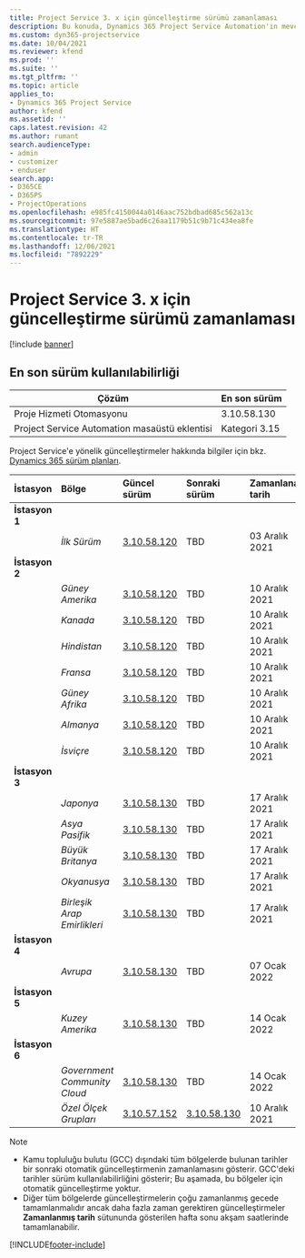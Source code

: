 ```yaml
---
title: Project Service 3. x için güncelleştirme sürümü zamanlaması
description: Bu konuda, Dynamics 365 Project Service Automation'ın mevcut ve sonraki sürümleri hakkında bilgi sağlanmaktadır.
ms.custom: dyn365-projectservice
ms.date: 10/04/2021
ms.reviewer: kfend
ms.prod: ''
ms.suite: ''
ms.tgt_pltfrm: ''
ms.topic: article
applies_to:
- Dynamics 365 Project Service
author: kfend
ms.assetid: ''
caps.latest.revision: 42
ms.author: rumant
search.audienceType:
- admin
- customizer
- enduser
search.app:
- D365CE
- D365PS
- ProjectOperations
ms.openlocfilehash: e985fc4150044a0146aac752bdbad685c562a13c
ms.sourcegitcommit: 97e5887ae5bad6c26aa1179b51c9b71c434ea8fe
ms.translationtype: HT
ms.contentlocale: tr-TR
ms.lasthandoff: 12/06/2021
ms.locfileid: "7892229"
---
```

# <a name="update-release-schedule-for-project-service-3x"></a>Project Service 3. x için güncelleştirme sürümü zamanlaması

[!include [banner](../includes/psa-now-project-operations.md)]

## <a name="latest-version-availability"></a>En son sürüm kullanılabilirliği

| Çözüm  | En son sürüm |
|-------|----|
| Proje Hizmeti Otomasyonu    | 3.10.58.130 |
| Project Service Automation masaüstü eklentisi                | Kategori 3.15          |

Project Service'e yönelik güncelleştirmeler hakkında bilgiler için bkz. [Dynamics 365 sürüm planları](/dynamics365/release-plans/). 

| İstasyon  | Bölge | Güncel sürüm | Sonraki sürüm |  Zamanlanan tarih
| :---   | :---   | :---   | :---   |:---   |         
|<strong>İstasyon 1</strong> | |  |  | |
| | <i>İlk Sürüm</i> | [3.10.58.120](whats-new-ur-37.md) | TBD | 03 Aralık 2021
|<strong>İstasyon 2</strong> | |  |  | |
| | <i>Güney Amerika</i> | [3.10.58.120](whats-new-ur-37.md) | TBD | 10 Aralık 2021
| | <i>Kanada</i> | [3.10.58.120](whats-new-ur-37.md) | TBD | 10 Aralık 2021
| | <i>Hindistan</i> | [3.10.58.120](whats-new-ur-37.md) | TBD | 10 Aralık 2021
| | <i>Fransa</i> | [3.10.58.120](whats-new-ur-37.md) | TBD | 10 Aralık 2021
| | <i>Güney Afrika</i> | [3.10.58.120](whats-new-ur-37.md) | TBD | 10 Aralık 2021
| | <i>Almanya</i> | [3.10.58.120](whats-new-ur-37.md) | TBD | 10 Aralık 2021
| | <i>İsviçre</i> | [3.10.58.120](whats-new-ur-37.md) | TBD | 10 Aralık 2021
|<strong>İstasyon 3</strong> | |  |  | |
| | <i>Japonya</i> | [3.10.58.130](whats-new-ur-37-5.md) | TBD | 17 Aralık 2021
| | <i>Asya Pasifik</i> | [3.10.58.130](whats-new-ur-37-5.md) | TBD | 17 Aralık 2021
| | <i>Büyük Britanya</i> | [3.10.58.130](whats-new-ur-37-5.md) | TBD | 17 Aralık 2021
| | <i>Okyanusya</i> | [3.10.58.130](whats-new-ur-37-5.md) | TBD | 17 Aralık 2021
| | <i>Birleşik Arap Emirlikleri</i> | [3.10.58.130](whats-new-ur-37-5.md) | TBD | 17 Aralık 2021
|<strong>İstasyon 4</strong> | |  |  | |
| | <i>Avrupa</i> | [3.10.58.130](whats-new-ur-37-5.md) | TBD | 07 Ocak 2022
|<strong>İstasyon 5</strong> | |  |  | |
| | <i>Kuzey Amerika</i> | [3.10.58.130](whats-new-ur-37-5.md) | TBD | 14 Ocak 2022
|<strong>İstasyon 6</strong> | |  |  | |
| | <i>Government Community Cloud</i> | [3.10.58.130](whats-new-ur-37-5.md) | TBD | 14 Ocak 2022
| | <i>Özel Ölçek Grupları</i> | [3.10.57.152](whats-new-ur-36.md) | [3.10.58.130](whats-new-ur-37-5.md) | 10 Aralık 2021



>[!Note]
> - Kamu topluluğu bulutu (GCC) dışındaki tüm bölgelerde bulunan tarihler bir sonraki otomatik güncelleştirmenin zamanlamasını gösterir. GCC'deki tarihler sürüm kullanılabilirliğini gösterir; Bu aşamada, bu bölgeler için otomatik güncelleştirme yoktur.
> - Diğer tüm bölgelerde güncelleştirmelerin çoğu zamanlanmış gecede tamamlanmalıdır ancak daha fazla zaman gerektiren güncelleştirmeler **Zamanlanmış tarih** sütununda gösterilen hafta sonu akşam saatlerinde tamamlanabilir.


[!INCLUDE[footer-include](../includes/footer-banner.md)]
